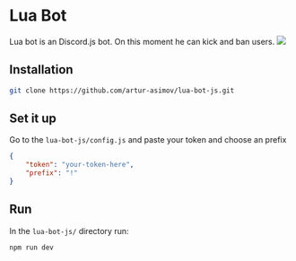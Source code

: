 # Lua Bot
Lua bot is an Discord.js bot. On this moment he can kick and ban users.
![](https://github.com/artur-asimov/lua-bot-js/blob/main/luabotlogo.png?raw=true)

## Installation

```bash
git clone https://github.com/artur-asimov/lua-bot-js.git
```

## Set it up
Go to the `lua-bot-js/config.js` and paste your token and choose an prefix
```json
{
    "token": "your-token-here",
    "prefix": "!"
}
```

## Run
In the `lua-bot-js/` directory run:
```bash
npm run dev
```
